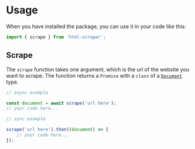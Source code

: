 # Usage
When you have installed the package, you can use it in your code like this:

```typescript
import { scrape } from 'html-scraper';
```



## Scrape
The `scrape` function takes one argument, which is the url of the website you want to scrape. 
The function returns a `Promise` with a `class` of a [`Document`](/types#Document) type. 

```typescript
// async example

const document = await scrape('url here');
// your code here...
```

```typescript
// sync example

scrape('url here').then((document) => {
    // your code here...
});
```



